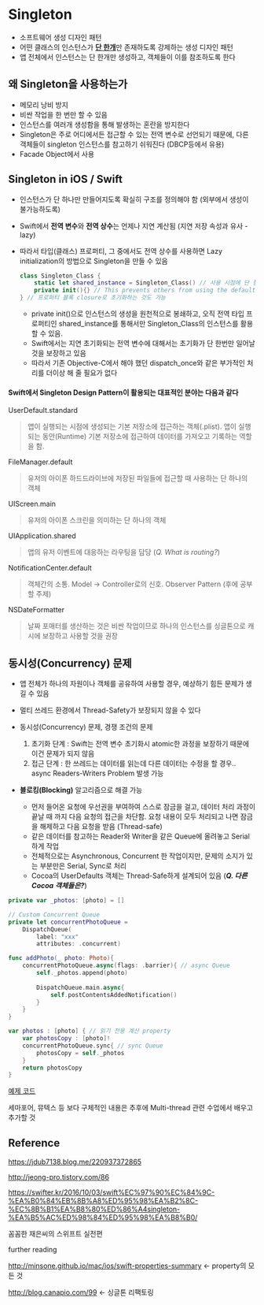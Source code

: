 # Singleton

- 소프트웨어 생성 디자인 패턴
- 어떤 클래스의 인스턴스가 <u>**단 한개**</u>만 존재하도록 강제하는 생성 디자인 패턴
- 앱 전체에서 인스턴스는 단 한개만 생성하고, 객체들이 이를 참조하도록 한다 



## 왜 Singleton을 사용하는가

- 메모리 낭비 방지
- 비싼 작업을 한 번만 할 수 있음 
- 인스턴스를 여러개 생성함을 통해 발생하는 혼란을 방지한다
- Singleton은 주로 어디에서든 접근할 수 있는 전역 변수로 선언되기 때문에, 다른 객체들이 singleton 인스턴스를 참고하기 쉬워진다 (DBCP등에서 유용)
- Facade Object에서 사용 



## Singleton in iOS / Swift

- 인스턴스가 단 하나만 만들어지도록 확실히 구조를 정의해야 함 (외부에서 생성이 불가능하도록)

- Swift에서 **전역 변수**와 **전역 상수**는 언제나 지연 계산됨 (지연 저장 속성과 유사 - lazy)

- 따라서 타입(클래스) 프로퍼티, 그 중에서도 전역 상수를 사용하면 Lazy initialization의 방법으로 Singleton을 만들 수 있음

  ```swift
  class Singleton_Class {
      static let shared_instance = Singleton_Class() // 사용 시점에 단 한번 지연 초기화됨
      private init(){} // This prevents others from using the default '()' initializer 
  } // 프로퍼티 블록 closure로 초기화하는 것도 가능
  ```

  - private init()으로 인스턴스의 생성을 원천적으로 봉쇄하고, 오직 전역 타입 프로퍼티인 shared_instance를 통해서만 Singleton_Class의 인스턴스를 활용할 수 있음. 
  - Swift에서는 지연 초기화되는 전역 변수에 대해서는 초기화가 단 한번만 일어날 것을 보장하고 있음
  - 따라서 기존 Objective-C에서 해야 했던 dispatch_once와 같은 부가적인 처리를 더이상 해 줄 필요가 없다



#### Swift에서 Singleton Design Pattern이 활용되는 대표적인 분야는 다음과 같다

 UserDefault.standard

> 앱이 실행되는 시점에 생성되는 기본 저장소에 접근하는 객체(<app id>.plist). 앱이 실행되는 동안(Runtime) 기본 저장소에 접근하여 데이터를 가져오고 기록하는 역할을 함. 

FileManager.default

> 유저의 아이폰 하드드라이브에 저장된 파일들에 접근할 때 사용하는 단 하나의 객체

UIScreen.main

> 유저의 아이폰 스크린을 의미하는 단 하나의 객체

UIApplication.shared

> 앱의 유저 이벤트에 대응하는 라우팅을 담당 (*Q. What is routing?*)

NotificationCenter.default

> 객체간의 소통. Model -> Controller로의 신호. Observer Pattern (후에 공부할 주제) 

NSDateFormatter

> 날짜 포매터를 생산하는 것은 비싼 작업이므로 하나의 인스턴스를 싱글톤으로 캐시에 보장하고 사용할 것을 권장



## 동시성(Concurrency) 문제

- 앱 전체가 하나의 자원이나 객체를 공유하여 사용할 경우, 예상하기 힘든 문제가 생길 수 있음
- 멀티 쓰레드 환경에서 Thread-Safety가 보장되지 않을 수 있다
- 동시성(Concurrency) 문제, 경쟁 조건의 문제 
  1. 초기화 단계 : Swift는 전역 변수 초기화시 atomic한 과정을 보장하기 때문에 이건 문제가 되지 않음
  2. 접근 단계 : 한 쓰레드는 데이터를 읽는데 다른 데이터는 수정을 할 경우.. async Readers-Writers Problem 발생 가능

- **블로킹(Blocking)** 알고리즘으로 해결 가능
  - 먼저 들어온 요청에 우선권을 부여하여 스스로 잠금을 걸고, 데이터 처리 과정이 끝날 때 까지 다음 요청의 접근을 차단함. 요청 내용이 모두 처리되고 나면 잠금을 해제하고 다음 요청을 받음 (Thread-safe)
  - 같은 데이터를 참고하는 Reader와 Writer을 같은 Queue에 올려놓고 Serial하게 작업
  - 전체적으로는 Asynchronous, Concurrent 한 작업이지만, 문제의 소지가 있는 부분만은 Serial, Sync로 처리
  - Cocoa의 UserDefaults 객체는 Thread-Safe하게 설계되어 있음 (***Q. 다른 Cocoa 객체들은?***)



```swift
private var _photos: [photo] = []

// Custom Concurrent Queue
private let concurrentPhotoQueue =
    DispatchQueue(
        label: "xxx"
        attributes: .concurrent)

func addPhoto(_ photo: Photo){
    concurrentPhotoQueue.async(flags: .barrier){ // async Queue
        self._photos.append(photo)
        
        DispatchQueue.main.async{
            self.postContentsAddedNotification()
        }
    }
}

var photos : [photo] { // 읽기 전용 계산 property
    var photosCopy : [photo]!
    concurrentPhotoQueue.sync{ // sync Queue
        photosCopy = self._photos
    }
    return photosCopy
}
```

[예제 코드](https://jdub7138.blog.me/220937372865) 



세마포어, 뮤텍스 등 보다 구체적인 내용은 추후에 Multi-thread 관련 수업에서 배우고 추가할 것



## Reference

https://jdub7138.blog.me/220937372865

http://jeong-pro.tistory.com/86

https://swifter.kr/2016/10/03/swift%EC%97%90%EC%84%9C-%EA%B0%84%EB%8B%A8%ED%95%98%EA%B2%8C-%EC%8B%B1%EA%B8%80%ED%86%A4singleton-%EA%B5%AC%ED%98%84%ED%95%98%EA%B8%B0/

꼼꼼한 재은씨의 스위프트 실전편  

further reading

http://minsone.github.io/mac/ios/swift-properties-summary <- property의 모든 것

http://blog.canapio.com/99 <- 싱글톤 리팩토링